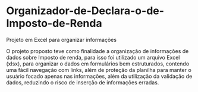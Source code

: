 # Organizador-de-Declara-o-de-Imposto-de-Renda
Projeto em Excel para organizar informações 

O projeto proposto teve como finalidade a organização de informações de dados sobre Imposto de renda, para isso foi utilizado um arquivo Excel (xlsx), para organizar o dados em formulários bem estruturados, contendo uma fácil navegação com links, além de proteção da planilha para manter o usuário focado apenas nas informações, além da utilização da validação de dados, reduzindo o risco de inserção de informações erradas.
